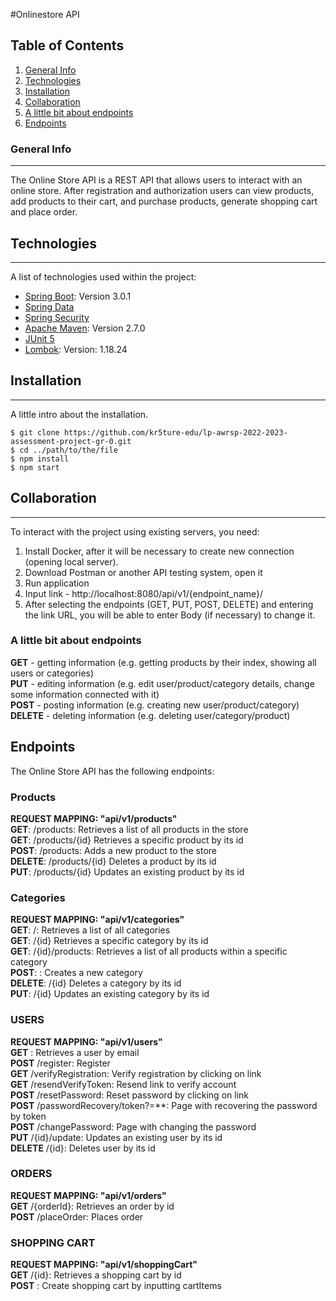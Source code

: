 #Onlinestore API
## Table of Contents
1. [General Info](#general-info)
2. [Technologies](#technologies)
3. [Installation](#installation)
4. [Collaboration](#collaboration)
5. [A little bit about endpoints](#a-little-bit-about-endpoints)
6. [Endpoints](#endpoints)
### General Info
***
The Online Store API is a REST API that allows users to interact with an online store.
After registration and authorization users can view products, add products to their cart, and purchase products, 
generate shopping cart and place order.
## Technologies
***
A list of technologies used within the project:
* [Spring Boot](https://start.spring.io/): Version 3.0.1
* [Spring Data](https://docs.spring.io/spring-data/jpa/docs/current/reference/html/)
* [Spring Security](https://spring.io/projects/spring-security)
* [Apache Maven](https://maven.apache.org/): Version 2.7.0
* [JUnit 5](https://junit.org/)
* [Lombok](https://projectlombok.org/): Version: 1.18.24
## Installation
***
A little intro about the installation.
```
$ git clone https://github.com/kr5ture-edu/lp-awrsp-2022-2023-assessment-project-gr-0.git
$ cd ../path/to/the/file
$ npm install
$ npm start
```
## Collaboration
***
To interact with the project using existing servers, you need:
1. Install Docker, after it will be necessary to create new connection (opening local server).
2. Download Postman or another API testing system, open it
3. Run application
4. Input link - http://localhost:8080/api/v1/{endpoint_name}/
5. After selecting the endpoints (GET, PUT, POST, DELETE) and entering the link URL, you will be able to enter Body (if necessary) to change it.

### A little bit about endpoints
**GET** - getting information (e.g. getting products by their index, showing all users or categories)\
**PUT** - editing information (e.g. edit user/product/category details, change some information connected with it)\
**POST** - posting information (e.g. creating new user/product/category)\
**DELETE** - deleting information (e.g. deleting user/category/product)

## Endpoints
The Online Store API has the following endpoints:

### Products
**REQUEST MAPPING: "api/v1/products"**\
**GET**: /products: Retrieves a list of all products in the store\
**GET**: /products/{id} Retrieves a specific product by its id\
**POST**: /products: Adds a new product to the store\
**DELETE**: /products/{id} Deletes a product by its id\
**PUT**: /products/{id} Updates an existing product by its id

### Categories
**REQUEST MAPPING: "api/v1/categories"** \
**GET**: /: Retrieves a list of all categories\
**GET**: /{id} Retrieves a specific category by its id\
**GET**: /{id}/products: Retrieves a list of all products within a specific category\
**POST**: : Creates a new category\
**DELETE**: /{id} Deletes a category by its id\
**PUT**: /{id} Updates an existing category by its id

### USERS
**REQUEST MAPPING: "api/v1/users"**\
**GET** : Retrieves a user by email\
**POST** /register: Register\
**GET** /verifyRegistration: Verify registration by clicking on link\
**GET** /resendVerifyToken: Resend link to verify account\
**POST** /resetPassword: Reset password by clicking on link\
**POST** /passwordRecovery/token?=**: Page with recovering the password by token\
**POST** /changePassword: Page with changing the password\
**PUT** /{id}/update: Updates an existing user by its id\
**DELETE** /{id}: Deletes user by its id

### ORDERS
**REQUEST MAPPING: "api/v1/orders"**\
**GET** /{orderId}: Retrieves an order by id\
**POST** /placeOrder: Places order

### SHOPPING CART
**REQUEST MAPPING: "api/v1/shoppingCart"**\
**GET** /{id}: Retrieves a shopping cart by id\
**POST** : Create shopping cart by inputting cartItems
